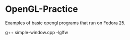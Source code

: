 # OpenGL-Practice
Examples of basic opengl programs that run on Fedora 25.

g++ simple-window.cpp -lglfw
